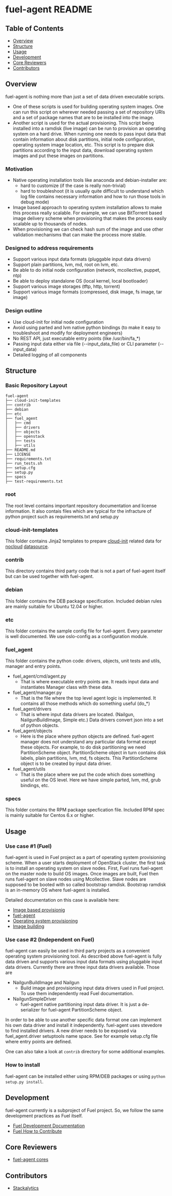 fuel-agent README
=================

## Table of Contents

- [Overview](#overview)
- [Structure](#structure)
- [Usage](#usage)
- [Development](#development)
- [Core Reviewers](#core-reviewers)
- [Contributors](#contributors)

## Overview

fuel-agent is nothing more than just a set of data driven executable
scripts.
- One of these scripts is used for building operating system images. One can run
this script on wherever needed passing a set of repository URIs and a set of
package names that are to be installed into the image.
- Another script is used for the actual provisioning. This script being installed
into a ramdisk (live image) can be run to provision an operating system on a hard drive.
When running one needs to pass input data that contain information about disk
partitions, initial node configuration, operating system image location, etc.
This script is to prepare disk partitions according to the input data, download
operating system images and put these images on partitions.


### Motivation
- Native operating installation tools like anaconda and debian-installer are:
  * hard to customize (if the case is really non-trivial)
  * hard to troubleshoot (it is usually quite difficult to understand which log file
  contains necessary information and how to run those tools in debug mode)
- Image based approach to operating system installation allows to make this
  process really scalable. For example, we can use BitTorrent based image
  delivery scheme when provisioning that makes the process easily scalable up
  to thousands of nodes.
- When provisioning we can check hash sum of the image and use other validation
  mechanisms that can make the process more stable.


### Designed to address requirements
- Support various input data formats (pluggable input data drivers)
- Support plain partitions, lvm, md, root on lvm, etc.
- Be able to do initial node configuration (network, mcollective, puppet, ntp)
- Be able to deploy standalone OS (local kernel, local bootloader)
- Support various image storages (tftp, http, torrent)
- Support various image formats (compressed, disk image, fs image, tar image)

### Design outline
- Use cloud-init for initial node configuration
- Avoid using parted and lvm native python bindings (to make it easy to
  troubleshoot and modify for deployment engineers)
- No REST API, just executable entry points (like /usr/bin/fa_*)
- Passing input data either via file (--input_data_file) or CLI parameter (--input_data)
- Detailed logging of all components


## Structure

### Basic Repository Layout

```
fuel-agent
├── cloud-init-templates
├── contrib
├── debian
├── etc
├── fuel_agent
│   ├── cmd
│   ├── drivers
│   ├── objects
│   ├── openstack
│   ├── tests
│   ├── utils
├── README.md
├── LICENSE
├── requirements.txt
├── run_tests.sh
├── setup.cfg
├── setup.py
├── specs
├── test-requirements.txt
```

### root

The root level contains important repository documentation and license information.
It also contais files which are typical for the infracture of python project such
as requirements.txt and setup.py

### cloud-init-templates

This folder contains Jinja2 templates to prepare [cloud-init](https://cloudinit.readthedocs.org/en/latest/) related data for [nocloud](http://cloudinit.readthedocs.org/en/latest/topics/datasources.html#no-cloud) [datasource](http://cloudinit.readthedocs.org/en/latest/topics/datasources.html#what-is-a-datasource).

### contrib

This directory contains third party code that is not a part of fuel-agent itself but
can be used together with fuel-agent.

### debian

This folder contains the DEB package specification.
Included debian rules are mainly suitable for Ubuntu 12.04 or higher.

### etc

This folder contains the sample config file for fuel-agent. Every parameter is well documented.
We use oslo-config as a configuration module.

### fuel_agent

This folder contains the python code: drivers, objects, unit tests and utils, manager and entry points.

- fuel_agent/cmd/agent.py
    * That is where executable entry points are. It reads input data and
      instantiates Manager class with these data.
- fuel_agent/manager.py
    * That is the file where the top level agent logic is implemented.
      It contains all those methods which do something useful (do_*)
- fuel_agent/drivers
    * That is where input data drivers are located.
      (Nailgun, NailgunBuildImage, Simple etc.)
      Data drivers convert json into a set of python objects.
- fuel_agent/objects
    * Here is the place where python objects are defined. fuel-agent manager
      does not understand any particular data format except these objects.
      For example, to do disk partitioning we need PartitionScheme object.
      PartitionScheme object in turn contains disk labels, plain partitions,
      lvm, md, fs objects. This PartitionScheme object is to be created by input
      data driver.
- fuel_agent/utils
    * That is the place where we put the code which does something useful on the OS
      level. Here we have simple parted, lvm, md, grub bindings, etc.

### specs

This folder contains the RPM package specfication file.
Included RPM spec is mainly suitable for Centos 6.x or higher.


## Usage

### Use case #1 (Fuel)

fuel-agent is used in Fuel project as a part of operating system provisioning scheme.
When a user starts deployment of OpenStack cluster, the first task is to install
an operating system on slave nodes. First, Fuel runs fuel-agent on the master node
to build OS images. Once images are built, Fuel then runs fuel-agent on slave nodes
using Mcollective. Slave nodes are supposed to be booted with so called bootstrap ramdisk.
Bootstrap ramdisk is an in-memory OS where fuel-agent is installed.

Detailed documentation on this case is available here:
* [Image based provisionig](https://docs.mirantis.com/openstack/fuel/fuel-master/reference-architecture.html#image-based-provisioning)
* [fuel-agent](https://docs.mirantis.com/openstack/fuel/fuel-master/reference-architecture.html#fuel-agent)
* [Operating system provisioning](https://docs.mirantis.com/openstack/fuel/fuel-master/reference-architecture.html#operating-system-provisioning)
* [Image building](https://docs.mirantis.com/openstack/fuel/fuel-master/reference-architecture.html#image-building)

### Use case #2 (Independent on Fuel)

fuel-agent can easily be used in third party projects as a convenient operating system
provisioning tool. As described above fuel-agent is fully data driven and supports
various input data formats using pluggable input data drivers. Currently there are three
input data drivers available. Those are

- NailgunBuildImage and Nailgun
  * Build image and provisioning input data drivers used in Fuel project. To use them
  independently read Fuel documentation.
- NailgunSimpleDriver
  * fuel-agent native partitioning input data driver. It is just a de-serializer for
  fuel-agent PartitionScheme object.

In order to be able to use another specific data format one can implement his own data
driver and install it independently. fuel-agent uses stevedore to find installed drivers.
A new driver needs to be exposed via fuel_agent.driver setuptools name space. See for example
setup.cfg file where entry points are defined.

One can also take a look at ```contrib``` directory for some additional examples.


### How to install

fuel-agent can be installed either using RPM/DEB packages or using ```python setup.py install```.


## Development

fuel-agent currently is a subproject of Fuel project. So, we follow the same development
practices as Fuel itself.

* [Fuel Development Documentation](https://docs.fuel-infra.org/fuel-dev/)
* [Fuel How to Contribute](https://wiki.openstack.org/wiki/Fuel/How_to_contribute)


## Core Reviewers

* [fuel-agent cores](https://review.openstack.org/#/admin/groups/995,members)


## Contributors

* [Stackalytics](http://stackalytics.com/?release=all&project_type=all&module=fuel-agent&metric=commits)
